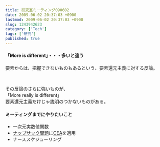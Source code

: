 ```yaml
---
title: 研究室ミーティング090602
date: 2009-06-02 20:37:03 +0900
lastmod: 2009-06-02 20:37:03 +0900
slug: 1243942623
category: ['Tech']
tags: ['研究']
published: true
---
```





<div class="section">
    <h4>「More is different」・・・多いと違う</h4>
    <p>要素からは、把握できないものもあるという、要素還元主義に対する反論。</p><br />
<p>その反論のさらに強いものが、<br />
「More really is different」<br />
要素還元主義だけじゃ説明のつかないものがある。</p>

</div>
<div class="section">
    <h4>ミーティングまでにやりたいこと</h4>
    
<ul>
<li>一次元実数値関数</li>
<li><a class="keyword" href="http://d.hatena.ne.jp/keyword/%A5%CA%A5%C3%A5%D7%A5%B5%A5%C3%A5%AF%CC%E4%C2%EA">ナップサック問題</a>に<a class="keyword" href="http://d.hatena.ne.jp/keyword/CEA">CEA</a>を適用</li>
<li>ナーススケジューリング</li>
</ul>
</div>
